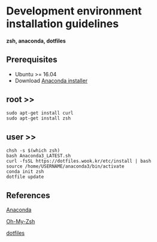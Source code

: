 # Development environment installation guidelines
#### zsh, anaconda, dotfiles

## Prerequisites
* Ubuntu >= 16.04
* Download [Anaconda installer](https://www.anaconda.com/products/individual)

## root >>

    sudo apt-get install curl
    sudo apt-get install zsh

## user >>
    chsh -s $(which zsh)                      
    bash Anaconda3_LATEST.sh
    curl -fsSL https://dotfiles.wook.kr/etc/install | bash
    source /home/USERNAME/anaconda3/bin/activate
    conda init zsh
    dotfile update

## References
[Anaconda](https://www.anaconda.com/)

[Oh-My-Zsh](https://github.com/ohmyzsh/ohmyzsh)

[dotfiles](https://github.com/wookayin/dotfiles)
